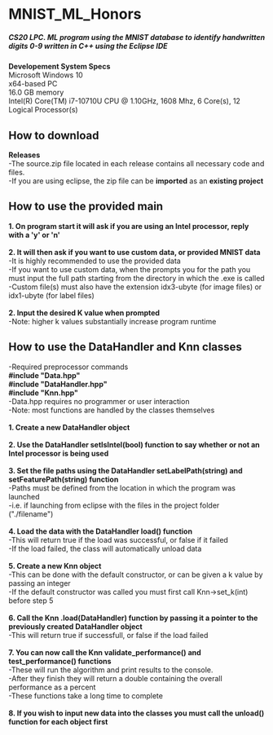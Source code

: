 # MNIST_ML_Honors
##### CS20 LPC. ML program using the MNIST database to identify handwritten digits 0-9 written in C++ using the Eclipse IDE

**Developement System Specs**\
Microsoft Windows 10\
x64-based PC\
16.0 GB memory\
Intel(R) Core(TM) i7-10710U CPU @ 1.10GHz, 1608 Mhz, 6 Core(s), 12 Logical Processor(s)

## How to download
**Releases**\
-The source.zip file located in each release contains all necessary code and files.\
-If you are using eclipse, the zip file can be **imported** as an **existing project**

## How to use the provided main
**1. On program start it will ask if you are using an Intel processor, reply with a 'y' or 'n'**\
\
**2. It will then ask if you want to use custom data, or provided MNIST data**\
-It is highly recommended to use the provided data\
-If you want to use custom data, when the prompts you for the path you must input the full path starting from the directory in which the .exe is called\
-Custom file(s) must also have the extension idx3-ubyte (for image files) or idx1-ubyte (for label files)\
\
**2. Input the desired K value when prompted**\
-Note: higher k values substantially increase program runtime
## How to use the DataHandler and Knn classes
-Required preprocessor commands\
**#include "Data.hpp"**\
**#include "DataHandler.hpp"**\
**#include "Knn.hpp"**\
-Data.hpp requires no programmer or user interaction\
-Note: most functions are handled by the classes themselves\
\
**1. Create a new DataHandler object**\
\
**2. Use the DataHandler setIsIntel(bool) function to say whether or not an Intel processor is being used**\
\
**3. Set the file paths using the DataHandler setLabelPath(string) and setFeaturePath(string) function**\
-Paths must be defined from the location in which the program was launched\
-i.e. if launching from eclipse with the files in the project folder ("./filename")\
\
**4. Load the data with the DataHandler load() function**\
-This will return true if the load was successful, or false if it failed\
-If the load failed, the class will automatically unload data\
\
**5. Create a new Knn object**\
-This can be done with the default constructor, or can be given a k value by passing an integer\
-If the default constructor was called you must first call Knn->set_k(int) before step 5\
\
**6. Call the Knn .load(DataHandler) function by passing it a pointer to the previously created DataHandler object**\
-This will return true if successfull, or false if the load failed\
\
**7. You can now call the Knn validate_performance() and test_performance() functions**\
-These will run the algorithm and print results to the console.\
-After they finish they will return a double containing the overall performance as a percent\
-These functions take a long time to complete\
\
**8. If you wish to input new data into the classes you must call the unload() function for each object first**
